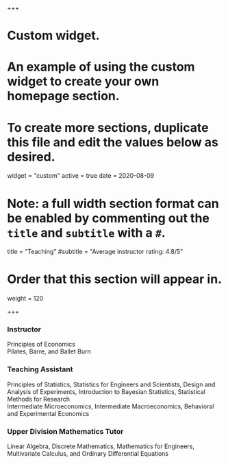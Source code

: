 +++
# Custom widget.
# An example of using the custom widget to create your own homepage section.
# To create more sections, duplicate this file and edit the values below as desired.
widget = "custom"
active = true
date = 2020-08-09

# Note: a full width section format can be enabled by commenting out the `title` and `subtitle` with a `#`.
title = "Teaching"
#subtitle = "Average instructor rating: 4.8/5"

# Order that this section will appear in.
weight = 120

+++

### Instructor
Principles of Economics \
Pilates, Barre, and Ballet Burn

### Teaching Assistant
Principles of Statistics, Statistics for Engineers and Scientists, Design and Analysis of Experiments, Introduction to Bayesian Statistics, Statistical Methods for Research \
Intermediate Microeconomics, Intermediate Macroeconomics, Behavioral and Experimental Economics

### Upper Division Mathematics Tutor 
Linear Algebra, Discrete Mathematics, Mathematics for Engineers, Multivariate Calculus, and Ordinary Differential  Equations
